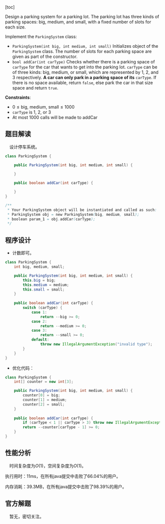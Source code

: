 [toc]

Design a parking system for a parking lot. The parking lot has three kinds of parking spaces: big, medium, and small, with a fixed number of slots for each size.

Implement the `ParkingSystem` class:

* `ParkingSystem(int big, int medium, int small)` Initializes object of the `ParkingSystem` class. The number of slots for each parking space are given as part of the constructor.
* `bool addCar(int carType)` Checks whether there is a parking space of `carType` for the car that wants to get into the parking lot. `carType` can be of three kinds: big, medium, or small, which are represented by $1$, $2$, and $3$ respectively. **A car can only park in a parking space of its** `carType`. If there is no space available, return `false`, else park the car in that size space and return `true`.



**Constraints**:

* $0 \le \text{big, medium, small} \le 1000$
* `carType` is $1$, $2$, or $3$
* At most $1000$ calls will be made to addCar



## 题目解读

&emsp;设计停车系统。

```java
class ParkingSystem {

    public ParkingSystem(int big, int medium, int small) {

    }
    
    public boolean addCar(int carType) {

    }
}

/**
 * Your ParkingSystem object will be instantiated and called as such:
 * ParkingSystem obj = new ParkingSystem(big, medium, small);
 * boolean param_1 = obj.addCar(carType);
 */
```

## 程序设计

* 计数即可。

```java
class ParkingSystem {
    int big, medium, small;

    public ParkingSystem(int big, int medium, int small) {
        this.big = big;
        this.medium = medium;
        this.small = small;
    }
    
    public boolean addCar(int carType) {
        switch (carType) {
            case 1:
                return --big >= 0;
            case 2:
                return --medium >= 0;
            case 3:
                return --small >= 0;
            default:
                throw new IllegalArgumentException("invalid type");
        }
    }
}
```

* 优化代码：

```java
class ParkingSystem {
    int[] counter = new int[3];

    public ParkingSystem(int big, int medium, int small) {
        counter[0] = big;
        counter[1] = medium;
        counter[2] = small;
    }
    
    public boolean addCar(int carType) {
        if (carType < 1 || carType > 3) throw new IllegalArgumentException("invalid type");
        return --counter[carType - 1] >= 0;
    }
}
```

## 性能分析

&emsp;时间复杂度为$O(1)$，空间复杂度为$O(1)$。

执行用时：11ms，在所有java提交中击败了66.04%的用户。

内存消耗：39.3MB，在所有java提交中击败了98.39%的用户。

## 官方解题

&emsp;暂无，密切关注。